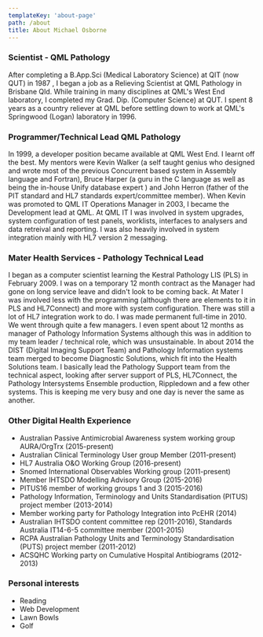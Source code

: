 ```yaml
---
templateKey: 'about-page'
path: /about
title: About Michael Osborne
---
```

### Scientist - QML Pathology
After completing a B.App.Sci (Medical Laboratory Science) at QIT (now QUT) in 1987 , I began a job as a Relieving Scientist at QML Pathology in Brisbane Qld. While training in many disciplines at QML's West End laboratory, I completed my Grad. Dip. (Computer Science) at QUT. I spent 8 years as a country reliever at QML before settling down to work at QML's Springwood (Logan) laboratory in 1996.

### Programmer/Technical Lead QML Pathology
In 1999, a developer position became available at QML West End. I learnt off the best. My mentors were Kevin Walker (a self taught genius who designed and wrote most of the previous Concurrent based system in Assembly language and Fortran), Bruce Harper (a guru in the C language as well as being the in-house Unify database expert ) and John Herron (father of the PIT standard and HL7 standards expert/committee member). When Kevin was promoted to QML IT Operations Manager in 2003, I became the Development lead at QML. At QML IT I was involved in system upgrades, system configuration of test panels, worklists, interfaces to analysers and data retreival and reporting. I was also heavily involved in system integration mainly with HL7 version 2 messaging. 

### Mater Health Services - Pathology Technical Lead
I began as a computer scientist learning the Kestral Pathology LIS (PLS) in February 2009. I was on a temporary 12 month contract as the Manager had gone on long service leave and didn't look to be coming back. At Mater I was involved less with the programming (although there are elements to it in PLS and HL7Connect) and more with system configuration. There was still a lot of HL7 integration work to do. I was made permanent full-time in 2010. We went through quite a few managers. I even spent about 12 months as manager of Pathology Information Systems although this was in addition to my team leader / technical role, which was unsustainable. In about 2014 the DIST (Digital Imaging Support Team) and Pathology Information systems team merged to become Diagnostic Solutions, which fit into the Health Solutions team. I basically lead the Pathology Support team from the technical aspect, looking after server support of PLS, HL7Connect, the Pathology Intersystems Ensemble production, Rippledown and a few other systems. This is keeping me very busy and one day is never the same as another.

### Other Digital Health Experience
* Australian Passive Antimicrobial Awareness system working group AURA/OrgTrx (2015-present)
* Australian Clinical Terminology User group Member (2011-present)
* HL7 Australia O&O Working Group (2016-present)
* Snomed International Observables Working group (2011-present)
* Member IHTSDO Modelling Advisory Group (2015-2016)
* PITUS16 member of working groups 1 and 3 (2015-2016)
* Pathology Information, Terminology and Units Standardisation (PITUS) project member (2013-2014) 
* Member working party for Pathology Integration into PcEHR (2014)
* Australian IHTSDO content committee rep (2011-2016), Standards Australia IT14-6-5 committee member (2001-2015)
* RCPA Australian Pathology Units and Terminology Standardisation (PUTS) project member (2011-2012)
* ACSQHC Working party on Cumulative Hospital Antibiograms (2012-2013)

### Personal interests
* Reading
* Web Development
* Lawn Bowls
* Golf

